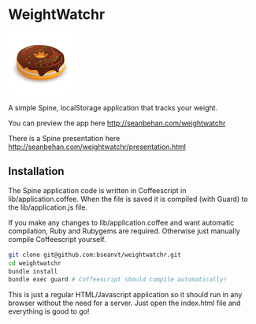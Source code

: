 # WeightWatchr

![Cake](https://github.com/btvwag/weightwatchr/raw/master/images/cake.png)

A simple Spine, localStorage application that tracks your weight.

You can preview the app here http://seanbehan.com/weightwatchr

There is a Spine presentation here http://seanbehan.com/weightwatchr/presentation.html

## Installation

The Spine application code is written in Coffeescript in lib/application.coffee. When the file is saved it is compiled (with Guard) to the lib/application.js file.

If you make any changes to lib/application.coffee and want automatic compilation, Ruby and Rubygems are required. Otherwise just 
manually compile Coffeescript yourself.

```bash
git clone git@github.com:bseanvt/weightwatchr.git
cd weightwatchr
bundle install
bundle exec guard # Coffeescript should compile automatically!
```

This is just a regular HTML/Javascript application so it should run in any browser without the need for a server. Just open the index.html file and everything is good to go!